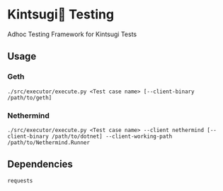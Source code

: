 # Kintsugi🍵 Testing
Adhoc Testing Framework for Kintsugi Tests

## Usage
### Geth
```
./src/executor/execute.py <Test case name> [--client-binary /path/to/geth]
```

### Nethermind
```
./src/executor/execute.py <Test case name> --client nethermind [--client-binary /path/to/dotnet] --client-working-path /path/to/Nethermind.Runner
```

## Dependencies
`requests`